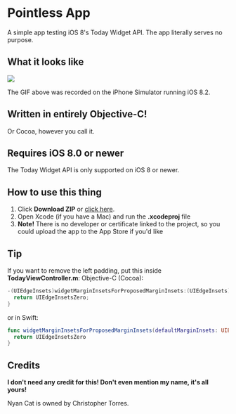 # Pointless App
A simple app testing iOS 8's Today Widget API. The app literally serves no purpose.

## What it looks like
![](http://i.imgur.com/ZcOcxwm.gif)

The GIF above was recorded on the iPhone Simulator running iOS 8.2.

## Written in entirely Objective-C!
Or Cocoa, however you call it.

## Requires iOS 8.0 or newer
The Today Widget API is only supported on iOS 8 or newer.

## How to use this thing
1. Click **Download ZIP** or [click here](https://github.com/theawesomecoder61/Pointless-App/archive/master.zip).
2. Open Xcode (if you have a Mac) and run the **.xcodeproj** file
3. **Note!** There is no developer or certificate linked to the project, so you could upload the app to the App Store if you'd like

## Tip
If you want to remove the left padding, put this inside **TodayViewController.m**:
Objective-C (Cocoa):
```objectivec
-(UIEdgeInsets)widgetMarginInsetsForProposedMarginInsets:(UIEdgeInsets)defaultMa‌​rginInsets{
  return UIEdgeInsetsZero;
}
```

or in Swift: 
```swift
func widgetMarginInsetsForProposedMarginInsets(defaultMarginInsets: UIEdgeInsets) -> UIEdgeInsets {
  return UIEdgeInsetsZero
}
```

## Credits
**I don't need any credit for this! Don't even mention my name, it's all yours!**

Nyan Cat is owned by Christopher Torres.
